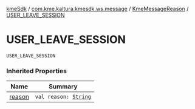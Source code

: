 [kmeSdk](../../index.md) / [com.kme.kaltura.kmesdk.ws.message](../index.md) / [KmeMessageReason](index.md) / [USER_LEAVE_SESSION](./-u-s-e-r_-l-e-a-v-e_-s-e-s-s-i-o-n.md)

# USER_LEAVE_SESSION

`USER_LEAVE_SESSION`

### Inherited Properties

| Name | Summary |
|---|---|
| [reason](reason.md) | `val reason: `[`String`](https://kotlinlang.org/api/latest/jvm/stdlib/kotlin/-string/index.html) |
